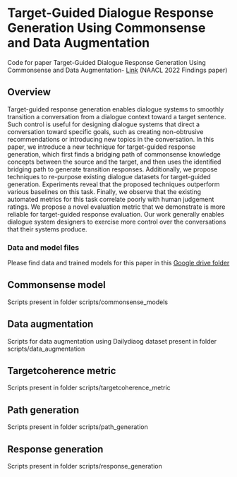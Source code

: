 # Target-Guided Dialogue Response Generation Using Commonsense and Data Augmentation

Code for paper Target-Guided Dialogue Response Generation Using Commonsense and Data Augmentation- [Link](https://arxiv.org/abs/2205.09314) (NAACL 2022 Findings paper)

## Overview
Target-guided response generation enables dialogue systems to smoothly transition a conversation from a dialogue context toward a target sentence. Such control is useful for designing dialogue systems that direct a conversation toward specific goals, such as creating non-obtrusive recommendations or introducing new topics in the conversation. In this paper, we introduce a new technique for target-guided response generation, which first finds a bridging path of commonsense knowledge concepts between the source and the target, and then uses the identified bridging path to generate transition responses. Additionally, we propose techniques to re-purpose existing dialogue datasets for target-guided generation. Experiments reveal that the proposed techniques outperform various baselines on this task. Finally, we observe that the existing automated metrics for this task correlate poorly with human judgement ratings. We propose a novel evaluation metric that we demonstrate is more reliable for target-guided response evaluation. Our work generally enables dialogue system designers to exercise more control over the conversations that their systems produce.

### Data and model files
Please find data and trained models for this paper in this [Google drive folder](https://drive.google.com/drive/folders/1xuzHVqoLXUkD9XCjWpB5zFsJlBvKetAT?usp=sharing)



## Commonsense model
Scripts present in folder scripts/commonsense_models

## Data augmentation
Scripts for data augmentation using Dailydiaog dataset present in folder scripts/data_augmentation

## Targetcoherence metric
Scripts present in folder scripts/targetcoherence_metric

## Path generation
Scripts present in folder scripts/path_generation

## Response generation
Scripts present in folder scripts/response_generation

<!-- ## Citation

Please cite our paper with the following bibtex:

```bibtex
  title={Target-Guided Dialogue Response Generation Using Commonsense and Data Augmentation},
  author={Gupta, Prakhar and Jhamtani, Harsh and Bigham, Jeffrey P},
  journal={arXiv preprint arXiv:2205.09314},
  year={2022}
}
``` -->

